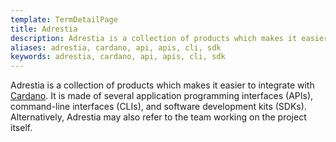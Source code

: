 ```yaml
---
template: TermDetailPage
title: Adrestia
description: Adrestia is a collection of products which makes it easier to integrate with [Cardano](/en/terms/cardano).
aliases: adrestia, cardano, api, apis, cli, sdk 
keywords: adrestia, cardano, api, apis, cli, sdk
---
```


Adrestia is a collection of products which makes it easier to integrate with [Cardano](/en/terms/cardano.md). It is made of several application programming interfaces (APIs), command-line interfaces (CLIs), and software development kits (SDKs). Alternatively, Adrestia may also refer to the team working on the project itself.
